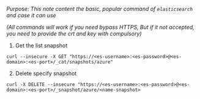 *Purpose: This note content the basic, popular command of `elasticsearch` and case it can use*

*(All commands will work if you need bypass HTTPS, But if it not accepted, you need to provide the crt and key with compulsory)* 
1. Get the list snapshot
```shell
curl --insecure -X GET "https://<es-username>:<es-password>@<es-domain>:<es-port>/_cat/snapshots/azure"
``` 
2. Delete specify snapshot 
```shell
curl -X DELETE --insecure "https://<es-username>:<es-password>@<es-domain>:<es-port>/_snapshot/azure/<name-snapshot>
```